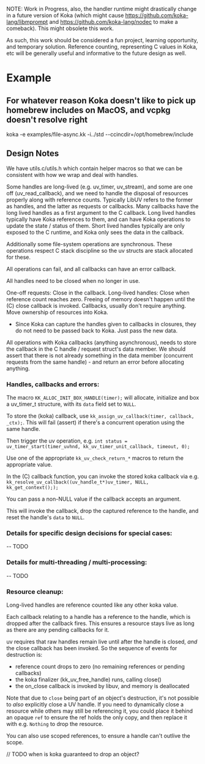 NOTE: Work in Progress, also, the handler runtime might drastically change in a future version of Koka (which might cause https://github.com/koka-lang/libmprompt and https://github.com/koka-lang/nodec to make a comeback). This might obsolete this work.

As such, this work should be considered a fun project, learning opportunity, and temporary solution. Reference counting, representing C values in Koka, etc will be generally useful and informative to the future design as well. 

# Example

## For whatever reason Koka doesn't like to pick up homebrew includes on MacOS, and vcpkg doesn't resolve right
koka -e examples/file-async.kk -i../std --ccincdir=/opt/homebrew/include

## Design Notes
We have utils.c/utils.h which contain helper macros so that we can be consistent with how we wrap and deal with handles. 

Some handles are long-lived (e.g. uv_timer, uv_stream), and some are one off (uv_read_callback), and we need to handle the disposal of resources properly along with reference counts. Typically LibUV refers to the former as handles, and the latter as requests or callbacks. Many callbacks have the long lived handles as a first argument to the C callback. 
Long lived handles typically have Koka references to them, and can have Koka operations to update the state / status of them.
Short lived handles typically are only exposed to the C runtime, and Koka only sees the data in the callback.

Additionally some file-system operations are synchronous. 
These operations respect C stack discipline so the uv structs are stack allocated for these.

All operations can fail, and all callbacks can have an error callback.

All handles need to be closed when no longer in use.

One-off requests: Close in the callback.
Long-lived handles: Close when reference count reaches zero. Freeing of memory doesn't happen until the (C) close callback is invoked.
Callbacks, usually don't require anything. Move ownership of resources into Koka. 
- Since Koka can capture the handles given to callbacks in closures, they do not need to be passed back to Koka. Just pass the new data.

All operations with Koka callbacks (anything asynchronous), needs to store the callback in the C handle / request struct's data member. We should assert that there is not already something in the data member (concurrent requests from the same handle) - and return an error before allocating anything.

### Handles, callbacks and errors:

The macro `KK_ALLOC_INIT_BOX_HANDLE(timer);` will allocate, initialize and box a uv_timer_t structure, with its `data` field set to `NULL`.

To store the (koka) callback, use `kk_assign_uv_callback(timer, callback, _ctx);`. This will fail (assert) if there's a concurrent operation using the same handle.

Then trigger the uv operation, e.g. `int status = uv_timer_start(timer_uvhnd, kk_uv_timer_unit_callback, timeout, 0);`

Use one of the appropriate `kk_uv_check_return_*` macros to return the appropriate value.

In the (C) callback function, you can invoke the stored koka callback via e.g. `kk_resolve_uv_callback((uv_handle_t*)uv_timer, NULL, kk_get_context(););`

You can pass a non-NULL value if the callback accepts an argument.

This will invoke the callback, drop the captured reference to the handle, and reset the handle's `data` to `NULL`.

### Details for specific design decisions for special cases:
-- TODO 

### Details for multi-threading / multi-processing:
-- TODO

### Resource cleanup:

Long-lived handles are reference counted like any other koka value.

Each callback relating to a handle has a reference to the handle, which is dropped after the callback fires. This ensures a resource stays live as long as there are any pending callbacks for it.

uv requires that raw handles remain live until after the handle is closed, _and_ the close callback has been invoked. So the sequence of events for destruction is:
 - reference count drops to zero (no remaining references or pending callbacks)
 - the koka finalizer (kk_uv_free_handle) runs, calling close()
 - the on_close callback is invoked by libuv, and memory is deallocated

Note that due to `close` being part of an object's destruction, it's not possible to _also_ explicitly close a UV handle. If you need to dynamically close a resource while others may still be referencing it, you could place it behind an opaque `ref` to ensure the ref holds the only copy, and then replace it with e.g. `Nothing` to drop the resource.

You can also use scoped references, to ensure a handle can't outlive the scope.

// TODO when is koka guaranteed to drop an object?
